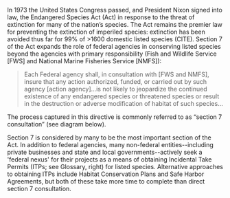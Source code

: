 In 1973 the United States Congress passed, and President Nixon signed into law, the Endangered Species Act (Act) in response to the threat of extinction for many of the nation’s species.  The Act remains the premier law for preventing the extinction of imperiled species: extinction has been avoided thus far for 99% of >1600 domestic listed species (CITE).  Section 7 of the Act expands the role of federal agencies in conserving listed species beyond the agencies with primary responsibility (Fish and Wildlife Service [FWS] and National Marine Fisheries Service [NMFS]):

>Each Federal agency shall, in consultation with [FWS and NMFS], insure that any action authorized, funded, or carried out by such agency [action agency]…is not likely to jeopardize the continued existence of any endangered species or threatened species or result in the destruction or adverse modification of habitat of such species…

The process captured in this directive is commonly referred to as “section 7 consultation” (see diagram below). 

Section 7 is considered by many to be the most important section of the Act. In addition to federal agencies, many non-federal entities--including private businesses and state and local governments--actively seek a 'federal nexus' for their projects as a means of obtaining Incidental Take Permits (ITPs; see Glossary, right) for listed species. Alternative approaches to obtaining ITPs include Habitat Conservation Plans and Safe Harbor Agreements, but both of these take more time to complete than direct section 7 consultation.
